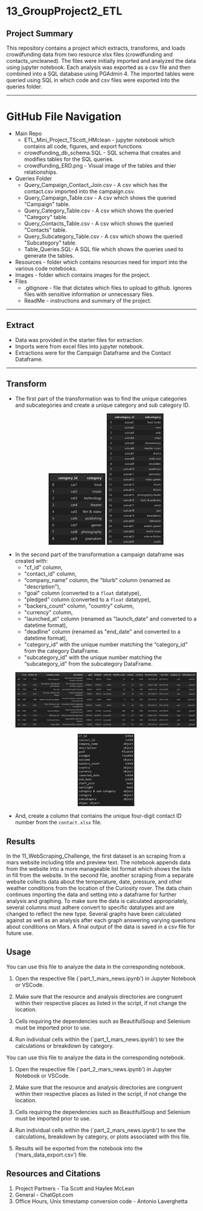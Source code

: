 # 13_GroupProject2_ETL
## Project Summary

This repository contains a project which extracts, transforms, and loads crowdfunding data from two resource xlsx files (crowdfunding and contacts_uncleaned). The files were initially imported and analyzed the data using jupyter notebook. Each analysis was exported as a csv file and then combined into a SQL database using PGAdmin 4. The imported tables were queried using SQL in which code and csv files were exported into the queries folder. 

---
# GitHub File Navigation
  * Main Repo
      * ETL_Mini_Project_TScott_HMclean - jupyter notebook which contains all code, figures, and export functions
      * crowdfunding_db_schema.SQL - SQL schema that creates and modifies tables for the SQL queries.
      * crowdfunding_ERD.png - Visual image of the tables and thier relationships. 
  * Queries Folder
      * Query_Campaign_Contact_Join.csv - A csv which has the contact.csv imported into the campaign.csv.
      * Query_Campaign_Table.csv - A csv which shows the queried "Campaign" table. 
      * Query_Category_Table.csv - A csv which shows the queried "Category" table.
      * Query_Contacts_Table.csv - A csv which shows the queried "Contacts" table.
      * Query_Subcategory_Table.csv - A csv which shows the queried "Subcategory" table.
      * Table_Queries.SQL- A SQL file which shows the queries used to generate the tables.
  * Resources - folder which contains resources need for import into the various code notebooks.
  * Images - folder which contains images for the project.
  * Files
      * .gitignore - file that dictates which files to upload to github. Ignores files with sensitive information or unnecessary files. 
      * ReadMe - instructions and summary of the project.

---
## Extract
  * Data was provided in the starter files for extraction.
  * Imports were from excel files into jupyter notebook.
  * Extractions were for the Campaign Dataframe and the Contact Dataframe.

---
## Transform
  * The first part of the transformation was to find the unique categories and subcategories and create a unique category and sub category ID.
    <p align="center">
    <img src="https://github.com/tiascott01/13_GroupProject2_ETL/blob/main/Images/category.png" width="150">
    <img src="https://github.com/tiascott01/13_GroupProject2_ETL/blob/main/Images/subcategory.png" width="150">
    </p>
  * In the second part of the transformation a campaign dataframe was created with:
       * "cf_id" column,
       * "contact_id" column,
       * “company_name” column, the "blurb" column (renamed as "description"),
       * "goal" column (converted to a `float` datatype),
       * "pledged" column (converted to a `float` datatype),
       * "backers_count" column, "country" column,
       * "currency" column,
       * "launched_at" column (renamed as "launch_date" and converted to a datetime format),
       * "deadline" column (renamed as "end_date" and converted to a datetime format),
       * "category_id" with the unique number matching the “category_id” from the category DataFrame.
       * "subcategory_id" with the unique number matching the “subcategory_id” from the subcategory DataFrame.
    <p align="center">
    <img src="https://github.com/tiascott01/13_GroupProject2_ETL/blob/main/Images/campaign.png" width="650">
    </p>
    <p align="center">
    <img src="https://github.com/tiascott01/13_GroupProject2_ETL/blob/main/Images/campaign_datatypes.png" width="150">
    </p>

- And, create a column that contains the unique four-digit contact ID number from the `contact.xlsx` file.




## Results

In the 11_WebScraping_Challenge, the first dataset is an scraping from a mars website including title and preview text. The notebook appends data from the website into a more manageable list format which shows the lists in fill from the website. In the second file, another scraping from a separate website collects data about the temperature, date, pressure, and other weather conditions from the location of the Curiosity rover. The data chain continues importing the data and setting into a dataframe for further analysis and graphing. To make sure the data is calculated appropriately, several columns must adhere convert to specific datatypes and are changed to reflect the new type. Several graphs have been calculated against as well as an analysis after each graph answering varying questions about conditions on Mars. A final output of the data is saved in a csv file for future use.

## Usage

You can use this file to analyze the data in the corresponding notebook.

1. Open the respective file (`part_1_mars_news.ipynb') in Jupyter Notebook or VSCode.

2. Make sure that the resource and analysis directories are congruent within their respective places as listed in the script, if not change the location.
   
3. Cells requiring the dependencies such as BeautifulSoup and Selenium must be imported prior to use.

5. Run individual cells within the (`part_1_mars_news.ipynb') to see the calculations or breakdown by category.





You can use this file to analyze the data in the corresponding notebook.

1. Open the respective file (`part_2_mars_news.ipynb') in Jupyter Notebook or VSCode.

2. Make sure that the resource and analysis directories are congruent within their respective places as listed in the script, if not change the location.
   
3. Cells requiring the dependencies such as BeautifulSoup and Selenium must be imported prior to use.

5. Run individual cells within the (`part_2_mars_news.ipynb') to see the calculations, breakdown by category, or plots associated with this file.

7. Results will be exported from the notebook into the ('mars_data_export.csv') file.



## Resources and Citations

1. Project Partners - Tia Scott and Haylee McLean
2. General - ChatGpt.com
3. Office Hours, Unix timestamp conversion code - Antonio Laverghetta
